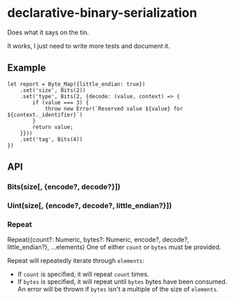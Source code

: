# declarative-binary-serialization
Does what it says on the tin.

It works, I just need to write more tests and document it.

## Example
```
let report = Byte_Map({little_endian: true})
    .set('size', Bits(2))
    .set('type', Bits(2, {decode: (value, context) => {
        if (value === 3) {
            throw new Error(`Reserved value ${value} for ${context._identifier}`)
        }
        return value;
    }}))
    .set('tag', Bits(4))
})
```


## API
### Bits(size\[, {encode?, decode?}])

### Uint(size\[, {encode?, decode?, little_endian?}])

### Repeat
Repeat({count?: Numeric, bytes?: Numeric, encode?, decode?, little_endian?}, ...elements)
One of either `count` or `bytes` must be provided.

Repeat will repeatedly iterate through `elements`:
* If `count` is specified, it will repeat `count` times.
* If `bytes` is specified, it will repeat until `bytes` bytes have been consumed.
An error will be thrown if `bytes` isn't a multiple of the size of `elements`.
